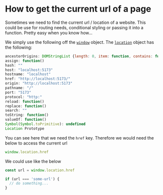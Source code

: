 # How to get the current url of a page

Sometimes we need to find the current url / location of a website. This could be
use for routing needs, conditional styling or passing it into a function. Pretty
easy when you know how...

We simply use the following off the
[`window`](https://developer.mozilla.org/en-US/docs/Web/API/Window) object. The
[`location`](https://developer.mozilla.org/en-US/docs/Web/API/Window/location)
object has the following:

```javascript
ancestorOrigins: DOMStringList {length: 0, item: function, contains: function}
assign: function()
hash: ""
host: "localhost:5173"
hostname: "localhost"
href: "http://localhost:5173/"
origin: "http://localhost:5173"
pathname: "/"
port: "5173"
protocol: "http:"
reload: function()
replace: function()
search: ""
toString: function()
valueOf: function()
Symbol(Symbol.toPrimitive): undefined
Location Prototype
```

You can see here that we need the `href` key. Therefore we would need the below
to access the current url

```javascript
window.location.href
```

We could use like the below

```javascript
const url = window.location.href

if (url === 'some-url') {
  // do something...
}
```
